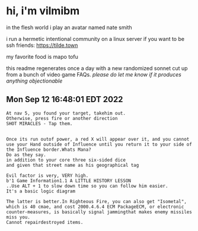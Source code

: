 # hi, i'm vilmibm

in the flesh world i play an avatar named nate smith

i run a hermetic intentional community on a linux server if you want to be ssh friends: https://tilde.town

my favorite food is mapo tofu

this readme regenerates once a day with a new randomized sonnet cut up from a bunch of video game FAQs.
_please do let me know if it produces anything objectionable_

## Mon Sep 12 16:48:01 EDT 2022

    At nav 5, you found your target, takehim out.
    Otherwise, press fire or another direction
    SHOT MIRACLES - Tap them.
    
    
    Once its run outof power, a red X will appear over it, and you cannot use your Hand outside of Influence until you return it to your side of the Influence border.Whats Mana?
    Do as they say.
    in addition to your core three six-sided dice
    and given that street name as his geographical tag
    
    Evil factor is very, VERY high.
    b'1 Game Information1.1 A LITTLE HISTORY LESSON
    ..Use ALT + 1 to slow down time so you can follow him easier.
    It's a basic logic diagram
    
    The latter is better.In Righteous Fire, you can also get "Isometal", which is 40 cmae, and cost 2000.4.6.4 ECM PackageECM, or electronic counter-measures, is basically signal jammingthat makes enemy missiles miss you.
    Cannot repairdestroyed items.

